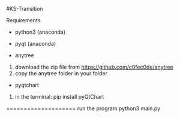 #KS-Transition

Requirements
- python3 (anaconda)

- pyqt (anaconda)

- anytree
1. download the zip file from https://github.com/c0fec0de/anytree 
2. copy the anytree folder in your folder

- pyqtchart
1. in the terminal: pip install pyQtChart

====================
run the program
python3 main.py

